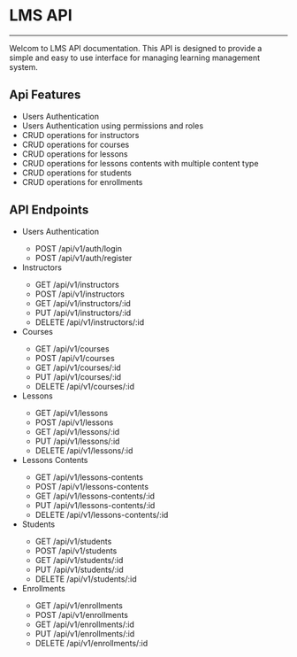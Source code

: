 <h1>LMS API</h1>
<hr>
<p>
Welcom to LMS API documentation. 
This API is designed to provide a simple and easy to use interface for managing learning
management system.
</p>
<h2>Api Features</h2>
<ul>
<li>Users Authentication</li>
<li>Users Authentication using permissions and roles</li>
<li>CRUD operations for instructors</li>
<li>CRUD operations for courses</li>
<li>CRUD operations for lessons</li>
<li>CRUD operations for lessons contents with multiple content type</li>
<li>CRUD operations for students</li>
<li>CRUD operations for enrollments</li>
</ul>


<h2>API Endpoints</h2>
<ul>
<li>Users Authentication</li>
<ul>
<li>POST /api/v1/auth/login</li>
<li>POST /api/v1/auth/register</li>
</ul>
<li>Instructors</li>
<ul>
<li>GET /api/v1/instructors</li>
<li>POST /api/v1/instructors</li>
<li>GET /api/v1/instructors/:id</li>
<li>PUT /api/v1/instructors/:id</li>
<li>DELETE /api/v1/instructors/:id</li>
</ul>
<li>Courses</li>
<ul>
<li>GET /api/v1/courses</li>
<li>POST /api/v1/courses</li>
<li>GET /api/v1/courses/:id</li>
<li>PUT /api/v1/courses/:id</li>
<li>DELETE /api/v1/courses/:id</li>
</ul>
<li>Lessons</li>
<ul>
<li>GET /api/v1/lessons</li>
<li>POST /api/v1/lessons</li>
<li>GET /api/v1/lessons/:id</li>
<li>PUT /api/v1/lessons/:id</li>
<li>DELETE /api/v1/lessons/:id</li>
</ul>
<li>Lessons Contents</li>
<ul>
<li>GET /api/v1/lessons-contents</li>
<li>POST /api/v1/lessons-contents</li>
<li>GET /api/v1/lessons-contents/:id</li>
<li>PUT /api/v1/lessons-contents/:id</li>
<li>DELETE /api/v1/lessons-contents/:id</li>
</ul>
<li>Students</li>
<ul>
<li>GET /api/v1/students</li>
<li>POST /api/v1/students</li>
<li>GET /api/v1/students/:id</li>
<li>PUT /api/v1/students/:id</li>
<li>DELETE /api/v1/students/:id</li>
</ul>
<li>Enrollments</li>
<ul>
<li>GET /api/v1/enrollments</li>
<li>POST /api/v1/enrollments</li>
<li>GET /api/v1/enrollments/:id</li>
<li>PUT /api/v1/enrollments/:id</li>
<li>DELETE /api/v1/enrollments/:id</li>
</ul>
</ul>